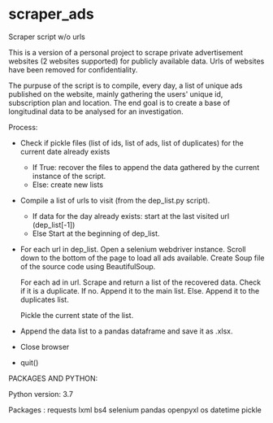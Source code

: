 # scraper_ads
Scraper script w/o urls

This is a version of a personal project to scrape private advertisement websites (2 websites supported) for publicly available data. Urls of websites have been removed for confidentiality.

The purpuse of the script is to compile, every day, a list of unique ads published on the website, mainly gathering the users' unique id, subscription plan and location.
The end goal is to create a base of longitudinal data to be analysed for an investigation.

Process:
- Check if pickle files (list of ids, list of ads, list of duplicates) for the current date already exists
  - If True:
    recover the files to append the data gathered by the current instance of the script.
  - Else:
    create new lists
  
- Compile a list of urls to visit (from the dep_list.py script).
  - If data for the day already exists:
    start at the last visited url (dep_list[-1])
  - Else
    Start at the beginning of dep_list.
  
- For each url in dep_list.
    Open a selenium webdriver instance.
    Scroll down to the bottom of the page to load all ads available.
    Create Soup file of the source code using BeautifulSoup.
  
    For each ad in url.
      Scrape and return a list of the recovered data.
      Check if it is a duplicate.
        If no.
          Append it to the main list.
        Else.
          Append it to the duplicates list.
    
    Pickle the current state of the list.

- Append the data list to a pandas dataframe and save it as .xlsx.

- Close browser
- quit()

PACKAGES AND PYTHON: 

Python version: 3.7

Packages :
  requests
  lxml 
  bs4 
  selenium
  pandas
  openpyxl
  os
  datetime
  pickle
